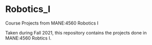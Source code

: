 # Robotics_I
Course Projects from MANE:4560 Robotics I

Taken during Fall 2021, this repository contains the projects done in MANE:4560 Robtics I.

